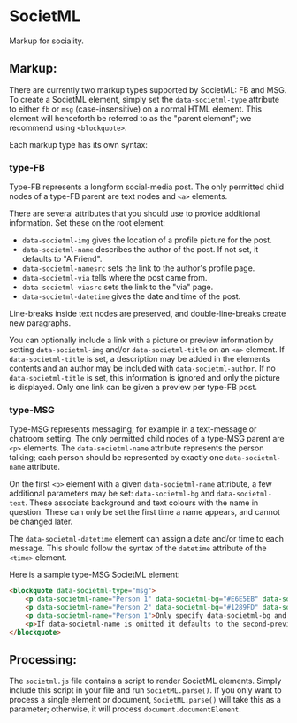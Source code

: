 # SocietML #

Markup for sociality.

##  Markup:  ##

There are currently two markup types supported by SocietML: FB and MSG.
To create a SocietML element, simply set the `data-societml-type` attribute to either `fb` or `msg` (case-insensitive) on a normal HTML element.
This element will henceforth be referred to as the "parent element"; we recommend using `<blockquote>`.

Each markup type has its own syntax:

###  type-FB  ###

Type-FB represents a longform social-media post.
The only permitted child nodes of a type-FB parent are text nodes and `<a>` elements.

There are several attributes that you should use to provide additional information.
Set these on the root element:

- `data-societml-img` gives the location of a profile picture for the post.
- `data-societml-name` describes the author of the post. If not set, it defaults to "A Friend".
- `data-societml-namesrc` sets the link to the author's profile page.
- `data-societml-via` tells where the post came from.
- `data-societml-viasrc` sets the link to the "via" page.
- `data-societml-datetime` gives the date and time of the post.

Line-breaks inside text nodes are preserved, and double-line-breaks create new paragraphs.

You can optionally include a link with a picture or preview information by setting `data-societml-img` and/or `data-societml-title` on an `<a>` element.
If `data-societml-title` is set, a description may be added in the elements contents and an author may be included with `data-societml-author`.
If no `data-societml-title` is set, this information is ignored and only the picture is displayed.
Only one link can be given a preview per type-FB post.

###  type-MSG  ###

Type-MSG represents messaging; for example in a text-message or chatroom setting.
The only permitted child nodes of a type-MSG parent are `<p>` elements.
The `data-societml-name` attribute represents the person talking; each person should be represented by exactly one `data-societml-name` attribute.

On the first `<p>` element with a given `data-societml-name` attribute, a few additional parameters may be set: `data-societml-bg` and `data-societml-text`.
These associate background and text colours with the name in question.
These can only be set the first time a name appears, and cannot be changed later.

The `data-societml-datetime` element can assign a date and/or time to each message.
This should follow the syntax of the `datetime` attribute of the `<time>` element.

Here is a sample type-MSG SocietML element:

```html
<blockquote data-societml-type="msg">
    <p data-societml-name="Person 1" data-societml-bg="#E6E5EB" data-societml-text="black">Hey what's up?</p>
    <p data-societml-name="Person 2" data-societml-bg="#1289FD" data-societml-text="white">Not much yo.</p>
    <p data-societml-name="Person 1">Only specify data-societml-bg and data-societml-text the first time someone's name comes up.</p>
    <p>If data-societml-name is omitted it defaults to the second-previous one.</p>
</blockquote>
```

##  Processing:  ##

The `societml.js` file contains a script to render SocietML elements.
Simply include this script in your file and run `SocietML.parse()`.
If you only want to process a single element or document, `SocietML.parse()` will take this as a parameter; otherwise, it will process `document.documentElement`.
